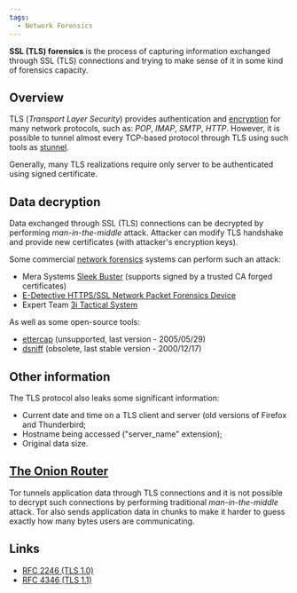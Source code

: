 ```yaml
---
tags:
  - Network Forensics
---
```

**SSL (TLS) forensics** is the process of capturing information
exchanged through SSL (TLS) connections and trying to make sense of it
in some kind of forensics capacity.

## Overview

TLS (*Transport Layer Security*) provides authentication and
[encryption](encryption.md) for many network protocols, such as:
*POP*, *IMAP*, *SMTP*, *HTTP*. However, it is possible to tunnel almost
every TCP-based protocol through TLS using such tools as
[stunnel](https://www.stunnel.org/).

Generally, many TLS realizations require only server to be authenticated
using signed certificate.

## Data decryption

Data exchanged through SSL (TLS) connections can be decrypted by
performing *man-in-the-middle* attack. Attacker can modify TLS handshake
and provide new certificates (with attacker's encryption keys).

Some commercial [network forensics](network_forensics.md)
systems can perform such an attack:

* Mera Systems [Sleek Buster](https://videonadzor.net/)
  (supports signed by a trusted CA forged certificates)
* [E-Detective HTTPS/SSL Network Packet Forensics Device](https://www.edecision4u.com/PRODUCTS.html)
* Expert Team [3i Tactical System](http://expert-team.net/home/product/)

As well as some open-source tools:

* [ettercap](https://ettercap.sourceforge.net/) (unsupported, last
  version - 2005/05/29)
* [dsniff](https://monkey.org/~dugsong/dsniff/) (obsolete, last stable
  version - 2000/12/17)

## Other information

The TLS protocol also leaks some significant information:

* Current date and time on a TLS client and server (old versions of
  Firefox and Thunderbird;
* Hostname being accessed ("server_name" extension);
* Original data size.

## [The Onion Router](the_onion_router.md)

Tor tunnels application data through TLS connections
and it is not possible to decrypt such connections by performing
traditional *man-in-the-middle* attack. Tor also sends
application data in chunks to make it harder to guess exactly how many
bytes users are communicating.

## Links

* [RFC 2246 (TLS 1.0)](http://rfc.net/rfc2246.html)
* [RFC 4346 (TLS 1.1)](http://rfc.net/rfc4346.html)
